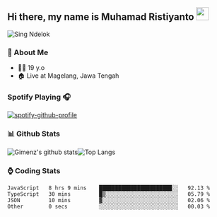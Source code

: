 
## Hi there, my name is Muhamad Ristiyanto <img src="https://github.com/TheDudeThatCode/TheDudeThatCode/blob/master/Assets/Hi.gif" width="29px">
 ![Sing Ndelok](https://komarev.com/ghpvc/?username=Gimenz&color=green)

### 👤 About Me
* 🤷‍♂️ 19 y.o
* 🏠 Live at Magelang, Jawa Tengah 

### Spotify Playing 🎧
[![spotify-github-profile](https://spotify-github-profile.vercel.app/api/view?uid=314iqaa5wlnytjblf2yfa4es5aly&cover_image=true&theme=novatorem)](https://spotify-github-profile.vercel.app/api/view?uid=314iqaa5wlnytjblf2yfa4es5aly&redirect=true)

### 📊 Github Stats
  <img alt="Gimenz's github stats" src="https://github-readme-stats.vercel.app/api?username=Gimenz&count_private=true&hide=issues&show_icons=true&include_all_commits=true&line_height=24&border_radius=0"/><img alt="Top Langs" src="https://github-readme-stats.vercel.app/api/top-langs/?username=Gimenz&layout=compact&border_radius=0"/>

### ⌚ Coding Stats
<!--START_SECTION:waka-->

```text
JavaScript   8 hrs 9 mins    ███████████████████████░░   92.13 %
TypeScript   30 mins         █▒░░░░░░░░░░░░░░░░░░░░░░░   05.79 %
JSON         10 mins         ▓░░░░░░░░░░░░░░░░░░░░░░░░   02.06 %
Other        0 secs          ░░░░░░░░░░░░░░░░░░░░░░░░░   00.03 %
```

<!--END_SECTION:waka-->
